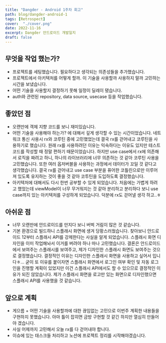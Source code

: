 ```yaml
---
title: "Dangder - Android 1주차 회고"
path: blog/dangder-android-1
tags: [Retrospect]
cover:  "./cover.png"
date: 2022-11-16
excerpt: Dangder 안드로이드 개발일지
draft: false
---
```


## 무엇을 작업 했는가?

- 프로젝트를 세팅했습니다. 필요하다고 생각되는 의존성들을 추가했습니다.
- 프로젝트에서 아키텍처를 어떻게 할까. 이 기술을 사용할까 사용하지 말까 고민하는 시간을 보냈습니다.
- 어떤 기술을 사용할지 결정하기 못해 일정이 딜레이 됐습니다.
- auth와 관련된 repository, data source, usecase 등을 작업했습니다.

## 좋았던 점

- 오랜만에 객체 지향 코드를 보니 재미있습니다.
- 어떤 기술을 사용해야 하는가? 에 대해서 깊게 생각할 수 있는 시간이었습니다. 네트워크 통신 사용시 rx와 코루틴 중에 고민했었는데 결국 rx를 걷어내고 코루틴을 사용하기로 했습니다. 원래 rx를 사용하려던 이유는 익숙하다는 이유도 있지만 테스트 코드를 작성할 때 정말 편하기 때문이었습니다. 하지만 use case에서 rx에 의존해서 로직을 짜려고 하니, 하나의 라이브러리에 너무 의존하는 것 같아 코루틴 사용을 고민했습니다. 또한 여러 옵저버블을 사용하는 과정에서 데이터가 꼬일 것 같다고 생각했습니다. 결국 rx를 걷어내고 use case 부분을 퓨어한 코틀린으로만 이루어져 있도록 유지하는 것이 좋을 것 같아 코투틴을 도입하도록 결정했습니다.
- 아키텍처에 대해서도 다시 한번 공부할 수 있게 되었습니다. 처음에는 가볍게 하려고 했었는데 viewModel이 너무 무거워지는 것 같아 분리하고 분리하다 보니 use case까지 있는 아키텍처를 구성하게 되었습니다. 덕분에 rx도 걷어낼 생각 하고..ㅎ

## 아쉬운 점

- 너무 오랜만에 안드로이드를 만지다 보니 버벅 거림이 많은 것 같습니다.
- 기본 환경으로 빌드하니 스플래시 화면에 생겨 당황스러웠습니다. 찾아보니 안드로이드 12부터 스플래시 API를 강제한다는 사실을 알게 되었습니다. 스플래시 화면 디자인을 이미 작업해놔서 이거를 버려야 하나 마나 고민했습니다. 결론은 안드로이드에서 보여주는 스플래시를 보여주고, 제가 디자인한 스플래시 화면도 보여주는 것으로 결정했습니다. 결정적인 이유는 디자인한 스플래시 화면을 사용하고 싶어서 입니다ㅎ… 굳이 또 이유를 붙이자면 스플래시 화면에서 로그인 여부 확인 및 자동 로그인을 진행할 계획이 있었지만 이건 스플래시 API에서도 할 수 있으므로 결정적인 이유가 되진 않았습니다. 제가 스플래시 화면을 로고만 있는 화면으로 디자인했으면 스플래시 API를 사용했을 것 같습니다.

## 앞으로 계획

- 게으름 + 어떤 기술을 사용할까에 대한 끊임없는 고민으로 이번주 계획한 내용들을 구현하지 못했습니다. 아마 틀이 잡히면 금방 구현할 것 같긴 하지만 열심히 만들어야 겠습니다.
- 사실 어제까지 고민해서 오늘 rx를 다 걷어내야 합니다.
- 이슈에 있는 태스크들 처리하고 노션에 프로젝트 정리를 시작해야겠습니다.








